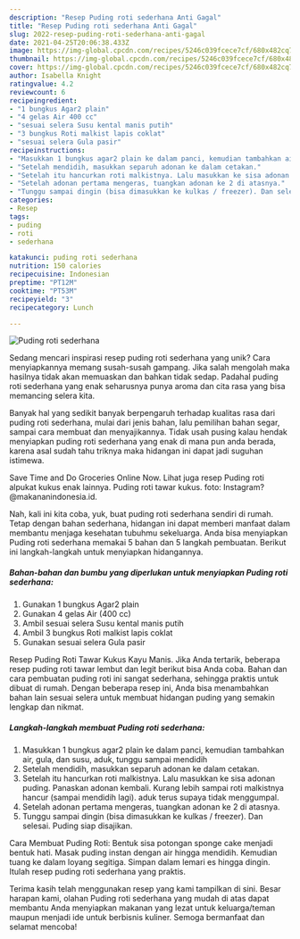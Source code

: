 ```yaml
---
description: "Resep Puding roti sederhana Anti Gagal"
title: "Resep Puding roti sederhana Anti Gagal"
slug: 2022-resep-puding-roti-sederhana-anti-gagal
date: 2021-04-25T20:06:38.433Z
image: https://img-global.cpcdn.com/recipes/5246c039fcece7cf/680x482cq70/puding-roti-sederhana-foto-resep-utama.jpg
thumbnail: https://img-global.cpcdn.com/recipes/5246c039fcece7cf/680x482cq70/puding-roti-sederhana-foto-resep-utama.jpg
cover: https://img-global.cpcdn.com/recipes/5246c039fcece7cf/680x482cq70/puding-roti-sederhana-foto-resep-utama.jpg
author: Isabella Knight
ratingvalue: 4.2
reviewcount: 6
recipeingredient:
- "1 bungkus Agar2 plain"
- "4 gelas Air 400 cc"
- "sesuai selera Susu kental manis putih"
- "3 bungkus Roti malkist lapis coklat"
- "sesuai selera Gula pasir"
recipeinstructions:
- "Masukkan 1 bungkus agar2 plain ke dalam panci, kemudian tambahkan air, gula, dan susu, aduk, tunggu sampai mendidih"
- "Setelah mendidih, masukkan separuh adonan ke dalam cetakan."
- "Setelah itu hancurkan roti malkistnya. Lalu masukkan ke sisa adonan puding. Panaskan adonan kembali. Kurang lebih sampai roti malkistnya hancur (sampai mendidih lagi). aduk terus supaya tidak menggumpal."
- "Setelah adonan pertama mengeras, tuangkan adonan ke 2 di atasnya."
- "Tunggu sampai dingin (bisa dimasukkan ke kulkas / freezer). Dan selesai. Puding siap disajikan."
categories:
- Resep
tags:
- puding
- roti
- sederhana

katakunci: puding roti sederhana 
nutrition: 150 calories
recipecuisine: Indonesian
preptime: "PT12M"
cooktime: "PT53M"
recipeyield: "3"
recipecategory: Lunch

---
```



![Puding roti sederhana](https://img-global.cpcdn.com/recipes/5246c039fcece7cf/680x482cq70/puding-roti-sederhana-foto-resep-utama.jpg)

Sedang mencari inspirasi resep puding roti sederhana yang unik? Cara menyiapkannya memang susah-susah gampang. Jika salah mengolah maka hasilnya tidak akan memuaskan dan bahkan tidak sedap. Padahal puding roti sederhana yang enak seharusnya punya aroma dan cita rasa yang bisa memancing selera kita.

Banyak hal yang sedikit banyak berpengaruh terhadap kualitas rasa dari puding roti sederhana, mulai dari jenis bahan, lalu pemilihan bahan segar, sampai cara membuat dan menyajikannya. Tidak usah pusing kalau hendak menyiapkan puding roti sederhana yang enak di mana pun anda berada, karena asal sudah tahu triknya maka hidangan ini dapat jadi suguhan istimewa.

Save Time and Do Groceries Online Now. Lihat juga resep Puding roti alpukat kukus enak lainnya. Puding roti tawar kukus. foto: Instagram?@makananindonesia.id.


Nah, kali ini kita coba, yuk, buat puding roti sederhana sendiri di rumah. Tetap dengan bahan sederhana, hidangan ini dapat memberi manfaat dalam membantu menjaga kesehatan tubuhmu sekeluarga. Anda bisa menyiapkan Puding roti sederhana memakai 5 bahan dan 5 langkah pembuatan. Berikut ini langkah-langkah untuk menyiapkan hidangannya.

<!--inarticleads1-->

##### Bahan-bahan dan bumbu yang diperlukan untuk menyiapkan Puding roti sederhana:

1. Gunakan 1 bungkus Agar2 plain
1. Gunakan 4 gelas Air (400 cc)
1. Ambil sesuai selera Susu kental manis putih
1. Ambil 3 bungkus Roti malkist lapis coklat
1. Gunakan sesuai selera Gula pasir


Resep Puding Roti Tawar Kukus Kayu Manis. Jika Anda tertarik, beberapa resep puding roti tawar lembut dan legit berikut bisa Anda coba. Bahan dan cara pembuatan puding roti ini sangat sederhana, sehingga praktis untuk dibuat di rumah. Dengan beberapa resep ini, Anda bisa menambahkan bahan lain sesuai selera untuk membuat hidangan puding yang semakin lengkap dan nikmat. 

<!--inarticleads2-->

##### Langkah-langkah membuat Puding roti sederhana:

1. Masukkan 1 bungkus agar2 plain ke dalam panci, kemudian tambahkan air, gula, dan susu, aduk, tunggu sampai mendidih
1. Setelah mendidih, masukkan separuh adonan ke dalam cetakan.
1. Setelah itu hancurkan roti malkistnya. Lalu masukkan ke sisa adonan puding. Panaskan adonan kembali. Kurang lebih sampai roti malkistnya hancur (sampai mendidih lagi). aduk terus supaya tidak menggumpal.
1. Setelah adonan pertama mengeras, tuangkan adonan ke 2 di atasnya.
1. Tunggu sampai dingin (bisa dimasukkan ke kulkas / freezer). Dan selesai. Puding siap disajikan.


Cara Membuat Puding Roti: Bentuk sisa potongan sponge cake menjadi bentuk hati. Masak puding instan dengan air hingga mendidih. Kemudian tuang ke dalam loyang segitiga. Simpan dalam lemari es hingga dingin. Itulah resep puding roti sederhana yang praktis. 

Terima kasih telah menggunakan resep yang kami tampilkan di sini. Besar harapan kami, olahan Puding roti sederhana yang mudah di atas dapat membantu Anda menyiapkan makanan yang lezat untuk keluarga/teman maupun menjadi ide untuk berbisnis kuliner. Semoga bermanfaat dan selamat mencoba!
